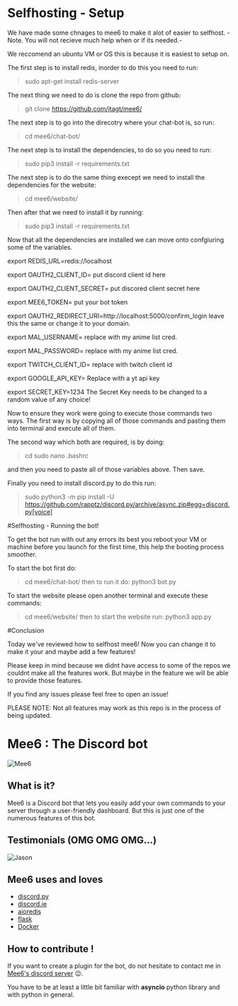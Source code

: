 # Selfhosting - Setup

We have made some chnages to mee6 to make it alot of easier to selfhost. -Note. You will not recieve much help when or if its needed.-

We reccomend an ubuntu VM or OS this is because it is easiest to setup on. 

The first step is to install redis, inorder to do this you need to run:
>sudo apt-get install redis-server

The next thing we need to do is clone the repo from github:
>git clone https://github.com/jtagt/mee6/

The next step is to go into the direcotry where your chat-bot is, so run:
>cd mee6/chat-bot/

The next step is to install the dependencies, to do so you need to run:
>sudo pip3 install -r requirements.txt

The next step is to do the same thing execept we need to install the dependencies for the website:
>cd mee6/website/

Then after that we need to install it by running:
>sudo pip3 install -r requirements.txt

Now that all the dependencies are installed we can move onto confgiuring some of the variables.

export REDIS_URL=redis://localhost 

export OAUTH2_CLIENT_ID= put discord client id here

export OAUTH2_CLIENT_SECRET= put discored client secret here

export MEE6_TOKEN= put your bot token

export OAUTH2_REDIRECT_URI=http://localhost:5000/confirm_login leave this the same or change it to your domain.

export MAL_USERNAME= replace with my anime list cred.

export MAL_PASSWORD= replace with my anime list cred.

export TWITCH_CLIENT_ID= replace with twitch client id

export GOOGLE_API_KEY= Replace with a yt api key 

export SECRET_KEY=1234 The Secret Key needs to be changed to a random value of any choice!

Now to ensure they work were going to execute those commands two ways.
The first way is by copying all of those commands and pasting them into terminal and execute all of them.

The second way which both are required, is by doing:
>cd 
>sudo nano .bashrc

and then you need to paste all of those variables above. Then save.

Finally you need to install discord.py to do this run:
>sudo python3 -m pip install -U https://github.com/rapptz/discord.py/archive/async.zip#egg=discord.py[voice]

#Selfhosting - Running the bot!

To get the bot run with out any errors its best you reboot your VM or machine before you launch for the first time, this help the booting process smoother. 

To start the bot first do:
>cd mee6/chat-bot/
then to run it do:
>python3 bot.py


To start the website please open another terminal and execute these commands:
>cd mee6/website/
then to start the website run:
>python3 app.py


#Conclusion

Today we've reviewed how to selfhost mee6! Now you can change it to make it your and maybe add a few features!

Please keep in mind because we didnt have access to some of the repos we couldnt make all the features work. But maybe in the feature we will be able to provide those features.

If you find any issues please feel free to open an issue!


PLEASE NOTE: Not all features may work as this repo is in the process of being updated.






# Mee6 : The Discord bot
![Mee6](http://mee6.xyz/static/img/meeseeks.png)

## What is it?
Mee6 is a Discord bot that lets you easily add your own commands to your server
through a user-friendly dashboard. But this is just one of the numerous features 
of this bot.

## Testimonials (OMG OMG OMG...)
![Jason](http://i.imgur.com/sXXQy61.png)

## Mee6 uses and loves

- [discord.py](https://github.com/Rapptz/discord.py)
- [discord.ie](https://github.com/qeled/discordie)
- [aioredis](https://github.com/aio-libs/aioredis)
- [flask](http://flask.pocoo.org)
- [Docker](https://www.docker.com/)

## How to contribute !

If you want to create a plugin for the bot, do not hesitate to contact me in 
[Mee6's discord server](https://discord.gg/mee6) :wink:.

You have to be at least a little bit familiar with **asyncio** python library 
and with python in general.

